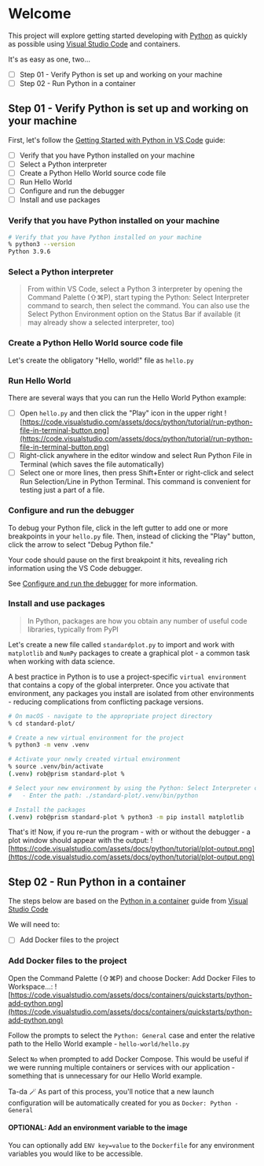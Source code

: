 # Welcome

This project will explore getting started developing with [Python](https://www.python.org) as quickly as possible using [Visual Studio Code](https://code.visualstudio.com) and containers.

It's as easy as one, two...

- [ ] Step 01 - Verify Python is set up and working on your machine
- [ ] Step 02 - Run Python in a container

## Step 01 - Verify Python is set up and working on your machine

First, let's follow the [Getting Started with Python in VS Code](https://code.visualstudio.com/docs/python/python-tutorial) guide:

- [ ] Verify that you have Python installed on your machine
- [ ] Select a Python interpreter
- [ ] Create a Python Hello World source code file
- [ ] Run Hello World
- [ ] Configure and run the debugger
- [ ] Install and use packages

### Verify that you have Python installed on your machine

```sh
# Verify that you have Python installed on your machine
% python3 --version
Python 3.9.6
```

### Select a Python interpreter

> From within VS Code, select a Python 3 interpreter by opening the Command Palette (⇧⌘P), start typing the Python: Select Interpreter command to search, then select the command. You can also use the Select Python Environment option on the Status Bar if available (it may already show a selected interpreter, too)

### Create a Python Hello World source code file

Let's create the obligatory "Hello, world!" file as `hello.py`

### Run Hello World

There are several ways that you can run the Hello World Python example:

- [ ] Open `hello.py` and then click the "Play" icon in the upper right
      ![https://code.visualstudio.com/assets/docs/python/tutorial/run-python-file-in-terminal-button.png](https://code.visualstudio.com/assets/docs/python/tutorial/run-python-file-in-terminal-button.png)
- [ ] Right-click anywhere in the editor window and select Run Python File in Terminal (which saves the file automatically)
- [ ] Select one or more lines, then press Shift+Enter or right-click and select Run Selection/Line in Python Terminal. This command is convenient for testing just a part of a file.

### Configure and run the debugger

To debug your Python file, click in the left gutter to add one or more breakpoints in your `hello.py` file. Then, instead of clicking the "Play" button, click the arrow to select "Debug Python file."

Your code should pause on the first breakpoint it hits, revealing rich information using the VS Code debugger.

See [Configure and run the debugger](https://code.visualstudio.com/docs/python/python-tutorial#_configure-and-run-the-debugger) for more information.

### Install and use packages

> In Python, packages are how you obtain any number of useful code libraries, typically from PyPI

Let's create a new file called `standardplot.py` to import and work with `matplotlib` and `NumPy` packages to create a graphical plot - a common task when working with data science.

A best practice in Python is to use a project-specific `virtual environment` that contains a copy of the global interpreter. Once you activate that environment, any packages you install are isolated from other environments - reducing complications from conflicting package versions.

```sh
# On macOS - navigate to the appropriate project directory
% cd standard-plot/

# Create a new virtual environment for the project
% python3 -m venv .venv

# Activate your newly created virtual environment
% source .venv/bin/activate
(.venv) rob@prism standard-plot %

# Select your new environment by using the Python: Select Interpreter command from earlier
#   - Enter the path: ./standard-plot/.venv/bin/python

# Install the packages
(.venv) rob@prism standard-plot % python3 -m pip install matplotlib
```

That's it! Now, if you re-run the program - with or without the debugger - a plot window should appear with the output:
![https://code.visualstudio.com/assets/docs/python/tutorial/plot-output.png](https://code.visualstudio.com/assets/docs/python/tutorial/plot-output.png)

## Step 02 - Run Python in a container

The steps below are based on the [Python in a container](https://code.visualstudio.com/docs/containers/quickstart-python) guide from [Visual Studio Code](https://code.visualstudio.com)

We will need to:

- [ ] Add Docker files to the project

### Add Docker files to the project

Open the Command Palette (⇧⌘P) and choose Docker: Add Docker Files to Workspace...:
![https://code.visualstudio.com/assets/docs/containers/quickstarts/python-add-python.png](https://code.visualstudio.com/assets/docs/containers/quickstarts/python-add-python.png)

Follow the prompts to select the `Python: General` case and enter the relative path to the Hello World example - `hello-world/hello.py`

Select `No` when prompted to add Docker Compose. This would be useful if we were running multiple containers or services with our application - something that is unnecessary for our Hello World example.

Ta-da 🪄 As part of this process, you'll notice that a new launch configuration will be automatically created for you as `Docker: Python - General`

#### OPTIONAL: Add an environment variable to the image

You can optionally add `ENV key=value` to the `Dockerfile` for any environment variables you would like to be accessible.
